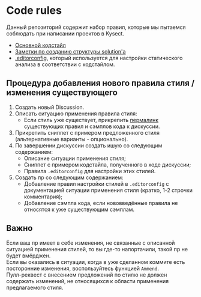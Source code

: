 # Code rules

Данный репозиторий содержит набор правил, которые мы пытаемся соблюдать при написании проектов в Kysect.

- [Основной кодстайл](Codestyles/Main.md)
- [Заметки по созданию структуры solution'а](Guides/SolutionStructure.md)
- [.editorconfig](https://github.com/kysect/SolutionDefaults/blob/master/Sources/.editorconfig), который используется для настройки статического анализа в соответствии с кодстайлом.

## Процедура добавления нового правила стиля / изменения существующего

1. Создать новый Discussion.
2. Описать ситуацию применения правила стиля:
   - Если стиль уже существует, прикрепить [пермалинк](https://docs.github.com/en/github/writing-on-github/working-with-advanced-formatting/creating-a-permanent-link-to-a-code-snippet) существующих правил и сэмплов кода к дискуссии.
3. Прикрепить сниппет с примером предложенного стиля (альтернативные варианты - опционально).
4. По завершении дискуссии создать ишую со следующим содержанием:
   - Описание ситуации применения стиля;
   - Сниппет с примером кодстайла, полученного в ходе дискуссии;
   - Правила `.editorconfig` для настройки этих стилей.
5. Создать пр со следующим содержанием:
   - Добавление правил настройки стилей в `.editorconfig` с документацией ситуации применения стиля (кратко, 1-2 строчки комментария);
   - Добавление сэмпла кода, если нововведённые правила не относятся к уже существующим сэмплам.

## Важно

Если ваш пр имеет в себе изменения, не связанные с описанной ситуацией применения стилей, то вы где-то напортачили, такой пр не будет вмёрджен. \
Если вы оказались в ситуации, когда в уже сделанном коммите есть посторонние изменения, воспользуйтесь функцией `Ammend`. \
Пулл-реквест с внесением предложений по стилю не должен содержать изменений, не относящихся к области применения предлагаемого стиля.
